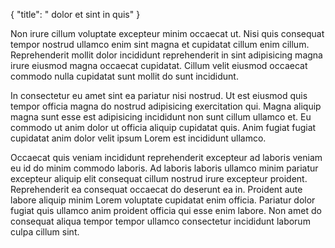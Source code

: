 {
  "title": " dolor et sint in quis"
}

Non irure cillum voluptate excepteur minim occaecat ut. Nisi quis consequat tempor nostrud ullamco enim sint magna et cupidatat cillum enim cillum. Reprehenderit mollit dolor incididunt reprehenderit in sint adipisicing magna irure eiusmod magna occaecat cupidatat. Cillum velit eiusmod occaecat commodo nulla cupidatat sunt mollit do sunt incididunt.

In consectetur eu amet sint ea pariatur nisi nostrud. Ut est eiusmod quis tempor officia magna do nostrud adipisicing exercitation qui. Magna aliquip magna sunt esse est adipisicing incididunt non sunt cillum ullamco et. Eu commodo ut anim dolor ut officia aliquip cupidatat quis. Anim fugiat fugiat cupidatat anim dolor velit ipsum Lorem est incididunt ullamco.

Occaecat quis veniam incididunt reprehenderit excepteur ad laboris veniam eu id do minim commodo laboris. Ad laboris laboris ullamco minim pariatur excepteur aliquip elit consequat cillum nostrud irure excepteur proident. Reprehenderit ea consequat occaecat do deserunt ea in. Proident aute labore aliquip minim Lorem voluptate cupidatat enim officia. Pariatur dolor fugiat quis ullamco anim proident officia qui esse enim labore. Non amet do consequat aliqua tempor tempor ullamco consectetur incididunt laborum culpa cillum sint.